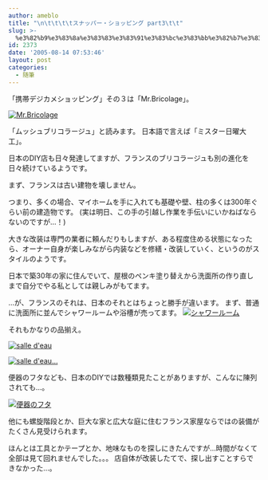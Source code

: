 ```yaml
---
author: ameblo
title: "\n\t\t\t\tスナッパー・ショッピング part3\t\t"
slug: >-
  %e3%82%b9%e3%83%8a%e3%83%83%e3%83%91%e3%83%bc%e3%83%bb%e3%82%b7%e3%83%a7%e3%83%83%e3%83%94%e3%83%b3%e3%82%b0-part3
id: 2373
date: '2005-08-14 07:53:46'
layout: post
categories:
  - 随筆
---
```


「携帯デジカメショッピング」その３は「Mr.Bricolage」。

[![Mr.Bricolage](http://blog-imgs-42.fc2.com/a/k/i/akihikofr/blog_import_4f563b8c2d780.jpg)](http://blog-imgs-42.fc2.com/a/k/i/akihikofr/blog_import_4f563b8c94b60.jpg)

「ムッシュブリコラージュ」と読みます。 日本語で言えば「ミスター日曜大工」。

日本のDIY店も日々発達してますが、フランスのブリコラージュも別の進化を日々続けているようです。

まず、フランスは古い建物を壊しません。

つまり、多くの場合、マイホームを手に入れても基礎や壁、柱の多くは300年ぐらい前の建造物です。 (実は明日、この手の引越し作業を手伝いにいかねばならないのですが…！)

大きな改装は専門の業者に頼んだりもしますが、ある程度住める状態になったら、オーナー自身が楽しみながら内装などを修繕・改装していく、というのがスタイルのようです。

日本で築30年の家に住んでいて、屋根のペンキ塗り替えから洗面所の作り直しまで自分でやる私としては親しみがもてます。

…が、フランスのそれは、日本のそれとはちょっと勝手が違います。 まず、普通に洗面所に並んでシャワールームや浴槽が売ってます。 [![シャワールーム](http://blog-imgs-42.fc2.com/a/k/i/akihikofr/blog_import_4f563b8cb1ce0.jpg)](http://blog-imgs-42.fc2.com/a/k/i/akihikofr/blog_import_4f563b8d4c26a.jpg)

それもかなりの品揃え。

[![salle d'eau](http://blog-imgs-42.fc2.com/a/k/i/akihikofr/blog_import_4f563b8d6ee26.jpg)](http://blog-imgs-42.fc2.com/a/k/i/akihikofr/blog_import_4f563b8dd85ea.jpg)

[![salle d'eau...](http://blog-imgs-42.fc2.com/a/k/i/akihikofr/blog_import_4f563b8e4d15c.jpg)](http://blog-imgs-42.fc2.com/a/k/i/akihikofr/blog_import_4f563b8e7c7b9.jpg)

便器のフタなども、日本のDIYでは数種類見たことがありますが、こんなに陳列されても…。

[![便器のフタ](http://blog-imgs-42.fc2.com/a/k/i/akihikofr/blog_import_4f563b8ec4c2c.jpg)](http://blog-imgs-42.fc2.com/a/k/i/akihikofr/blog_import_4f563b8f3f809.jpg)

他にも螺旋階段とか、巨大な家と広大な庭に住むフランス家屋ならではの装備がたくさん見受けられます。

ほんとは工具とかテープとか、地味なものを探しにきたんですが…時間がなくて全部は見て回れませんでした。。。 店自体が改装したてで、探し出すことすらできなかった…。